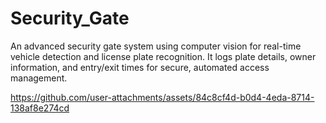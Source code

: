 # Security_Gate
An advanced security gate system using computer vision for real-time vehicle detection and license plate recognition. It logs plate details, owner information, and entry/exit times for secure, automated access management. 


https://github.com/user-attachments/assets/84c8cf4d-b0d4-4eda-8714-138af8e274cd

